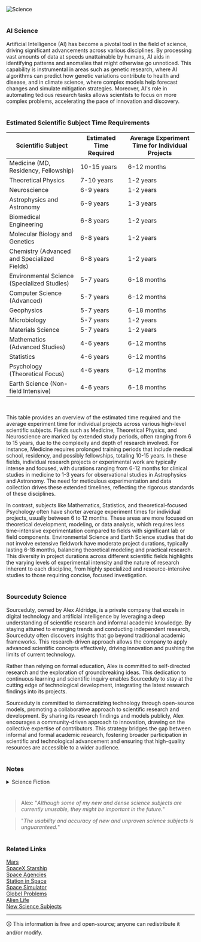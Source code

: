 ![Science](https://github.com/sourceduty/Science/assets/123030236/658a0be6-8f27-4c32-ab9a-1a1973f0a8ce)

#
### AI Science

Artificial Intelligence (AI) has become a pivotal tool in the field of science, driving significant advancements across various disciplines. By processing vast amounts of data at speeds unattainable by humans, AI aids in identifying patterns and anomalies that might otherwise go unnoticed. This capability is instrumental in areas such as genetic research, where AI algorithms can predict how genetic variations contribute to health and disease, and in climate science, where complex models help forecast changes and simulate mitigation strategies. Moreover, AI's role in automating tedious research tasks allows scientists to focus on more complex problems, accelerating the pace of innovation and discovery.

#
### Estimated Scientific Subject Time Requirements

| Scientific Subject                               | Estimated Time Required        | Average Experiment Time for Individual Projects |
|--------------------------------------------------|--------------------------------|-------------------------------------------------|
| Medicine (MD, Residency, Fellowship)             | 10-15 years                    | 6-12 months                                     |
| Theoretical Physics                              | 7-10 years                     | 1-2 years                                       |
| Neuroscience                                     | 6-9 years                      | 1-2 years                                       |
| Astrophysics and Astronomy                       | 6-9 years                      | 1-3 years                                       |
| Biomedical Engineering                           | 6-8 years                      | 1-2 years                                       |
| Molecular Biology and Genetics                   | 6-8 years                      | 1-2 years                                       |
| Chemistry (Advanced and Specialized Fields)      | 6-8 years                      | 1-2 years                                       |
| Environmental Science (Specialized Studies)      | 5-7 years                      | 6-18 months                                     |
| Computer Science (Advanced)                      | 5-7 years                      | 6-12 months                                     |
| Geophysics                                       | 5-7 years                      | 6-18 months                                     |
| Microbiology                                     | 5-7 years                      | 1-2 years                                       |
| Materials Science                                | 5-7 years                      | 1-2 years                                       |
| Mathematics (Advanced Studies)                   | 4-6 years                      | 6-12 months                                     |
| Statistics                                       | 4-6 years                      | 6-12 months                                     |
| Psychology (Theoretical Focus)                   | 4-6 years                      | 6-12 months                                     |
| Earth Science (Non-field Intensive)              | 4-6 years                      | 6-18 months                                     |

<br>

This table provides an overview of the estimated time required and the average experiment time for individual projects across various high-level scientific subjects. Fields such as Medicine, Theoretical Physics, and Neuroscience are marked by extended study periods, often ranging from 6 to 15 years, due to the complexity and depth of research involved. For instance, Medicine requires prolonged training periods that include medical school, residency, and possibly fellowships, totaling 10-15 years. In these fields, individual research projects or experimental work are typically intense and focused, with durations ranging from 6-12 months for clinical studies in medicine to 1-3 years for observational studies in Astrophysics and Astronomy. The need for meticulous experimentation and data collection drives these extended timelines, reflecting the rigorous standards of these disciplines.

In contrast, subjects like Mathematics, Statistics, and theoretical-focused Psychology often have shorter average experiment times for individual projects, usually between 6 to 12 months. These areas are more focused on theoretical development, modeling, or data analysis, which requires less time-intensive experimentation compared to fields with significant lab or field components. Environmental Science and Earth Science studies that do not involve extensive fieldwork have moderate project durations, typically lasting 6-18 months, balancing theoretical modeling and practical research. This diversity in project durations across different scientific fields highlights the varying levels of experimental intensity and the nature of research inherent to each discipline, from highly specialized and resource-intensive studies to those requiring concise, focused investigation.

#
### Sourceduty Science

Sourceduty, owned by Alex Aldridge, is a private company that excels in digital technology and artificial intelligence by leveraging a deep understanding of scientific research and informal academic knowledge. By staying attuned to emerging trends and conducting independent research, Sourceduty often discovers insights that go beyond traditional academic frameworks. This research-driven approach allows the company to apply advanced scientific concepts effectively, driving innovation and pushing the limits of current technology.

Rather than relying on formal education, Alex is committed to self-directed research and the exploration of groundbreaking ideas. This dedication to continuous learning and scientific inquiry enables Sourceduty to stay at the cutting edge of technological development, integrating the latest research findings into its projects.

Sourceduty is committed to democratizing technology through open-source models, promoting a collaborative approach to scientific research and development. By sharing its research findings and models publicly, Alex encourages a community-driven approach to innovation, drawing on the collective expertise of contributors. This strategy bridges the gap between informal and formal academic research, fostering broader participation in scientific and technological advancement and ensuring that high-quality resources are accessible to a wider audience.

#
### Notes

<details><summary>Science Fiction</summary>
<br>

> Alex: *"The supposition and generation of scientific fiction creates variants of scientific facts which helps science."*

#

1. Inspiration: Science fiction has inspired many scientists and engineers. Innovations like cell phones and tablets were once envisioned in sci-fi literature and films long before becoming reality. The imaginative scenarios and technologies depicted in science fiction often spark ideas for real-world scientific inquiry and technological development.

2. Public Interest and Funding: Popular science fiction can increase public interest in science, potentially influencing funding and support for scientific research. When a sci-fi concept captures the public's imagination, it can lead to increased investments in technologies similar to those depicted.

3. Ethical Forecasting: Science fiction frequently explores the potential consequences—both good and bad—of new technologies and scientific advancements. This can lead to important discussions about ethics in science, helping society to anticipate and address potential issues before they arise.

4. Problem-Solving: By presenting hypothetical scenarios where characters must solve complex problems with innovative solutions, science fiction encourages creative thinking that can be valuable in real scientific fields.

5. Educational Tool: Science fiction can serve as an engaging tool to explain complex scientific theories and principles. By weaving scientific concepts into compelling narratives, it can make science more accessible and interesting to a wider audience.

<br>
</details>

#

> Alex: "*Although some of my new and dense science subjects are currently unusable, they might be important in the future.*"

> "*The usability and accuracy of new and unproven science subjects is unguaranteed.*"

#
### Related Links

[Mars](https://github.com/sourceduty/Mars)
<br>
[SpaceX Starship](https://github.com/sourceduty/SpaceX_Starship)
<br>
[Space Agencies](https://github.com/sourceduty/Space_Agencies)
<br>
[Station in Space](https://chat.openai.com/g/g-RhQ7LG2GQ-station-in-space)
<br>
[Space Simulator](https://chat.openai.com/g/g-HiBjZs8sv-space-simulator)
<br>
[Globel Problems](https://github.com/sourceduty/Global_Problems)
<br>
[Alien Life](https://github.com/sourceduty/Alien_Life)
<br>
[New Science Subjects](https://github.com/sourceduty/New_Science_Subjects)

***
🛈 This information is free and open-source; anyone can redistribute it and/or modify.

